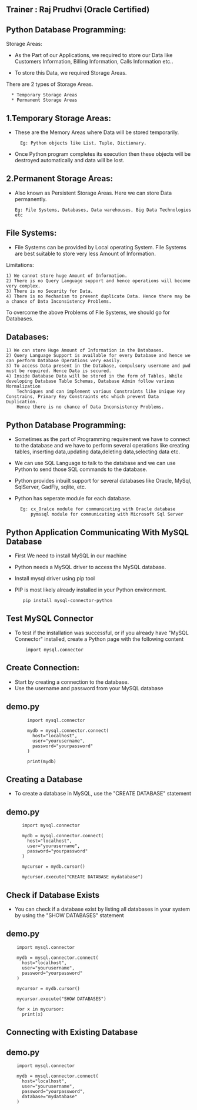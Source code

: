 Trainer : Raj Prudhvi (Oracle Certified) 
-

Python Database Programming:            
------------------------------
Storage Areas:

* As the Part of our Applications, we required to store our Data like Customers Information, Billing
Information, Calls Information etc..

* To store this Data, we required Storage Areas.

There are 2 types of Storage Areas.

      * Temporary Storage Areas
      * Permanent Storage Areas
    
1.Temporary Storage Areas:
--------------------------------
* These are the Memory Areas where Data will be stored temporarily.
 
        Eg: Python objects like List, Tuple, Dictionary.

* Once Python program completes its execution then these objects will be destroyed automatically and data will be lost.

2.Permanent Storage Areas:
--------------------------------
* Also known as Persistent Storage Areas. Here we can store Data permanently.

      Eg: File Systems, Databases, Data warehouses, Big Data Technologies etc
      
File Systems:
---------------------
* File Systems can be provided by Local operating System. File Systems are best suitable to store very less Amount of Information.

Limitations:

    1) We cannot store huge Amount of Information.
    2) There is no Query Language support and hence operations will become very complex.
    3) There is no Security for Data.
    4) There is no Mechanism to prevent duplicate Data. Hence there may be a chance of Data Inconsistency Problems.

To overcome the above Problems of File Systems, we should go for Databases.

Databases:
--------------
    1) We can store Huge Amount of Information in the Databases.
    2) Query Language Support is available for every Database and hence we can perform Database Operations very easily.
    3) To access Data present in the Database, compulsory username and pwd must be required. Hence Data is secured.
    4) Inside Database Data will be stored in the form of Tables. While developing Database Table Schemas, Database Admin follow various Normalization 
        Techniques and can implement various Constraints like Unique Key Constrains, Primary Key Constraints etc which prevent Data Duplication. 
        Hence there is no chance of Data Inconsistency Problems.
        
        
Python Database Programming:
-----------------------------
* Sometimes as the part of Programming requirement we have to connect to the database and we
  have to perform several operations like creating tables, inserting data,updating data,deleting
  data,selecting data etc.
* We can use SQL Language to talk to the database and we can use Python to send those SQL commands to the database.
* Python provides inbuilt support for several databases like Oracle, MySql, SqlServer, GadFly, sqlite, etc.
* Python has seperate module for each database.

        Eg: cx_Oralce module for communicating with Oracle database
            pymssql module for communicating with Microsoft Sql Server
            
 Python Application Communicating With MySQL Database
 --
 * First We need to install MySQL in our machine
 * Python needs a MySQL driver to access the MySQL database.
 * Install mysql driver using pip tool
 * PIP is most likely already installed in your Python environment.
 
          pip install mysql-connector-python
          
Test MySQL Connector
------
* To test if the installation was successful, or if you already have "MySQL Connector" installed, create a Python page with the following content

          import mysql.connector
          

Create Connection:
------
* Start by creating a connection to the database.
* Use the username and password from your MySQL database

demo.py
--

            import mysql.connector

            mydb = mysql.connector.connect(
              host="localhost",
              user="yourusername",
              password="yourpassword"
            )

            print(mydb)
 
Creating a Database
--
* To create a database in MySQL, use the "CREATE DATABASE" statement

demo.py
--

          import mysql.connector

          mydb = mysql.connector.connect(
            host="localhost",
            user="yourusername",
            password="yourpassword"
          )

          mycursor = mydb.cursor()

          mycursor.execute("CREATE DATABASE mydatabase")
 

Check if Database Exists
--
* You can check if a database exist by listing all databases in your system by using the "SHOW DATABASES" statement

demo.py
--

        import mysql.connector

        mydb = mysql.connector.connect(
          host="localhost",
          user="yourusername",
          password="yourpassword"
        )

        mycursor = mydb.cursor()

        mycursor.execute("SHOW DATABASES")

        for x in mycursor:
          print(x)

Connecting with Existing Database
--
demo.py
-
        import mysql.connector

        mydb = mysql.connector.connect(
          host="localhost",
          user="yourusername",
          password="yourpassword",
          database="mydatabase"
        )










